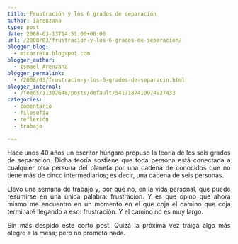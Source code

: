 ```yaml
---
title: Frustración y los 6 grados de separación
author: iarenzana
type: post
date: 2008-03-13T14:51:00+00:00
url: /2008/03/frustracion-y-los-6-grados-de-separacion/
blogger_blog:
  - micarreta.blogspot.com
blogger_author:
  - Ismael Arenzana
blogger_permalink:
  - /2008/03/frustracin-y-los-6-grados-de-separacin.html
blogger_internal:
  - /feeds/11302648/posts/default/5417187410974927433
categories:
  - comentario
  - filosofía
  - reflexión
  - trabajo

---
```

<p style="text-align: justify;">
  Hace unos 40 años un escritor húngaro propuso la teoría de los seis grados de separación. Dicha teoría sostiene que toda persona está conectada a cualquier otra persona del planeta por una cadena de conocidos que no tiene más de cinco intermediarios; es decir, una cadena de seis personas.
</p>

<p style="text-align: justify;">
  Llevo una semana de trabajo y, por qué no, en la vida personal, que puede resumirse en una única palabra: frustración. Y es que opino que ahora mismo me encuentro en un momento en el que coja el camino que coja terminaré llegando a eso: frustración. Y el camino no es muy largo.
</p>

<p style="text-align: justify;">
  Sin más despido este corto post. Quizá la próxima vez traiga algo más alegre a la mesa; pero no prometo nada.
</p>